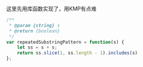 这里先用库函数实现了，用KMP有点难
```javascript
/**
 * @param {string} s
 * @return {boolean}
 */
var repeatedSubstringPattern = function(s) {
    let ss = s + s;
    return ss.slice(1, ss.length - 1).includes(s)
};
```
